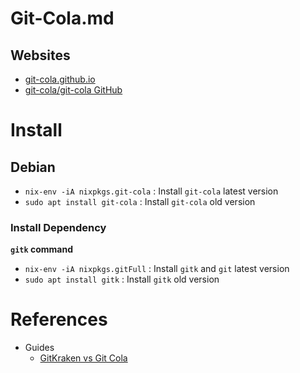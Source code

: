 # Git-Cola.md

## Websites

* [git-cola.github.io](https://git-cola.github.io/)
* [git-cola/git-cola GitHub](https://github.com/git-cola/git-cola)

# Install

## Debian

* `nix-env -iA nixpkgs.git-cola` : Install `git-cola` latest version
* `sudo apt install git-cola` : Install `git-cola` old version

### Install Dependency

**`gitk` command**

* `nix-env -iA nixpkgs.gitFull` : Install `gitk` and `git` latest version
* `sudo apt install gitk` : Install `gitk` old version

# References

* Guides
  * [GitKraken vs Git Cola](https://www.gitkraken.com/compare/gitkraken-vs-git-cola)
